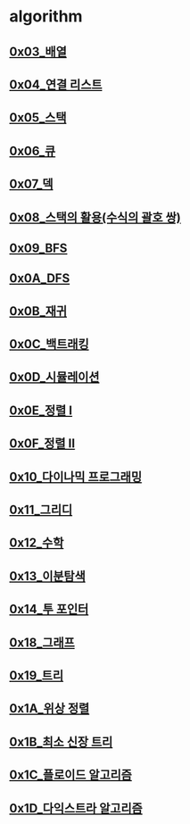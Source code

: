 # algorithm

## [0x03_배열](https://youtu.be/mBeyFsHqzHg)
## [0x04_연결 리스트](https://youtu.be/C6MX5u7r72E)
## [0x05_스택](https://youtu.be/0DsyCXIN7Wg)
## [0x06_큐](https://youtu.be/D_fwSy5tRAY)
## [0x07_덱](https://youtu.be/0mEzJ4S1d8o)
## [0x08_스택의 활용(수식의 괄호 쌍)](https://youtu.be/cdjjk-ryPKc)
## [0x09_BFS](https://youtu.be/ftOmGdm95XI)
## [0x0A_DFS](https://youtu.be/93jy2yUYfVE)
## [0x0B_재귀](https://youtu.be/8vDDJm5EewM)
## [0x0C_백트래킹](https://youtu.be/Enz2csssTCs)
## [0x0D_시뮬레이션](https://youtu.be/jZwf4OPlhtk)
## [0x0E_정렬 I](https://youtu.be/59fZkZO0Bo4)
## [0x0F_정렬 II](https://youtu.be/dq5t1woLJMw)
## [0x10_다이나믹 프로그래밍](https://youtu.be/5leTtB3PQu0)
## [0x11_그리디](https://youtu.be/De0Qg-2O80c)
## [0x12_수학](https://youtu.be/2RCJApSVxRI)
## [0x13_이분탐색](https://youtu.be/3TkaOKHxHnI)
## [0x14_투 포인터](https://youtu.be/I_0aAKzu0m8)

## [0x18_그래프](https://youtu.be/9iI6fuOLiLg)
## [0x19_트리](https://youtu.be/nehRy6hAJsA)
## [0x1A_위상 정렬](https://youtu.be/Th-gLZUrd04)
## [0x1B_최소 신장 트리](https://youtu.be/4wA3bncb64E)
## [0x1C_플로이드 알고리즘](https://youtu.be/dDDy2bEZRA8)
## [0x1D_다익스트라 알고리즘](https://youtu.be/o9BnvwgPT-o)